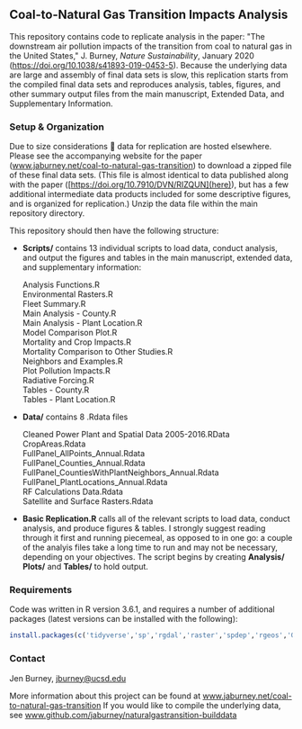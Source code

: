## Coal-to-Natural Gas Transition Impacts Analysis

This repository contains code to replicate analysis in the paper: "The downstream air pollution impacts of the transition from coal to natural gas in the United States," J. Burney, *Nature Sustainability*, January 2020 (https://doi.org/10.1038/s41893-019-0453-5). Because the underlying data are large and assembly of final data sets is slow, this replication starts from the compiled final data sets and reproduces analysis, tables, figures, and other summary output files from the main manuscript, Extended Data, and Supplementary Information.

### Setup & Organization

Due to size considerations :thinking: data for replication are hosted elsewhere. Please see the accompanying website for the paper (www.jaburney.net/coal-to-natural-gas-transition) to download a zipped file of these final data sets. (This file is almost identical to data published along with the paper ([https://doi.org/10.7910/DVN/RIZQUN](here)), but has a few additional intermediate data products included for some descriptive figures, and is organized for replication.) Unzip the data file within the main repository directory.

This repository should then have the following structure:
* **Scripts/** contains 13 individual scripts to load data, conduct analysis, and output the figures and tables in the main manuscript, extended data, and supplementary information:

   Analysis Functions.R  
   Environmental Rasters.R  
   Fleet Summary.R  
   Main Analysis - County.R  
   Main Analysis - Plant Location.R  
   Model Comparison Plot.R  
   Mortality and Crop Impacts.R  
   Mortality Comparison to Other Studies.R  
   Neighbors and Examples.R  
   Plot Pollution Impacts.R  
   Radiative Forcing.R  
   Tables - County.R  
   Tables - Plant Location.R  
   
* **Data/** contains 8 .Rdata files

   Cleaned Power Plant and Spatial Data 2005-2016.RData  
   CropAreas.Rdata  
   FullPanel_AllPoints_Annual.Rdata  
   FullPanel_Counties_Annual.Rdata  
   FullPanel_CountiesWithPlantNeighbors_Annual.Rdata  
   FullPanel_PlantLocations_Annual.Rdata  
   RF Calculations Data.Rdata  
   Satellite and Surface Rasters.Rdata  

* **Basic Replication.R** calls all of the relevant scripts to load data, conduct analysis, and produce figures & tables. I strongly suggest reading through it first and running piecemeal, as opposed to in one go: a couple of the analyis files take a long time to run and may not be necessary, depending on your objectives. The script begins by creating **Analysis/** **Plots/** and **Tables/** to hold output.

### Requirements

Code was written in R version 3.6.1, and requires a number of additional packages (latest versions can be installed with the following):

```R
install.packages(c('tidyverse','sp','rgdal','raster','spdep','rgeos','GISTools','rworldmap','lfe','stargazer','RColorBrewer','Cairo','ggpubr'), dependencies = T)
``` 

### Contact
Jen Burney, jburney@ucsd.edu

More information about this project can be found at www.jaburney.net/coal-to-natural-gas-transition
If you would like to compile the underlying data, see www.github.com/jaburney/naturalgastransition-builddata
